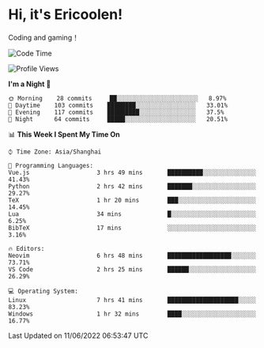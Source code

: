 # Hi, it's Ericoolen!
Coding and gaming！

<!--START_SECTION:waka-->
![Code Time](http://img.shields.io/badge/Code%20Time-316%20hrs%2036%20mins-blue)

![Profile Views](http://img.shields.io/badge/Profile%20Views-11-blue)

**I'm a Night 🦉** 

```text
🌞 Morning    28 commits     ██░░░░░░░░░░░░░░░░░░░░░░░   8.97% 
🌆 Daytime    103 commits    ████████░░░░░░░░░░░░░░░░░   33.01% 
🌃 Evening    117 commits    █████████░░░░░░░░░░░░░░░░   37.5% 
🌙 Night      64 commits     █████░░░░░░░░░░░░░░░░░░░░   20.51%

```


📊 **This Week I Spent My Time On** 

```text
⌚︎ Time Zone: Asia/Shanghai

💬 Programming Languages: 
Vue.js                   3 hrs 49 mins       ██████████░░░░░░░░░░░░░░░   41.43% 
Python                   2 hrs 42 mins       ███████░░░░░░░░░░░░░░░░░░   29.27% 
TeX                      1 hr 20 mins        ███░░░░░░░░░░░░░░░░░░░░░░   14.45% 
Lua                      34 mins             █░░░░░░░░░░░░░░░░░░░░░░░░   6.25% 
BibTeX                   17 mins             ░░░░░░░░░░░░░░░░░░░░░░░░░   3.16%

🔥 Editors: 
Neovim                   6 hrs 48 mins       ██████████████████░░░░░░░   73.71% 
VS Code                  2 hrs 25 mins       ██████░░░░░░░░░░░░░░░░░░░   26.29%

💻 Operating System: 
Linux                    7 hrs 41 mins       ████████████████████░░░░░   83.23% 
Windows                  1 hr 32 mins        ████░░░░░░░░░░░░░░░░░░░░░   16.77%

```


 Last Updated on 11/06/2022 06:53:47 UTC
<!--END_SECTION:waka-->

